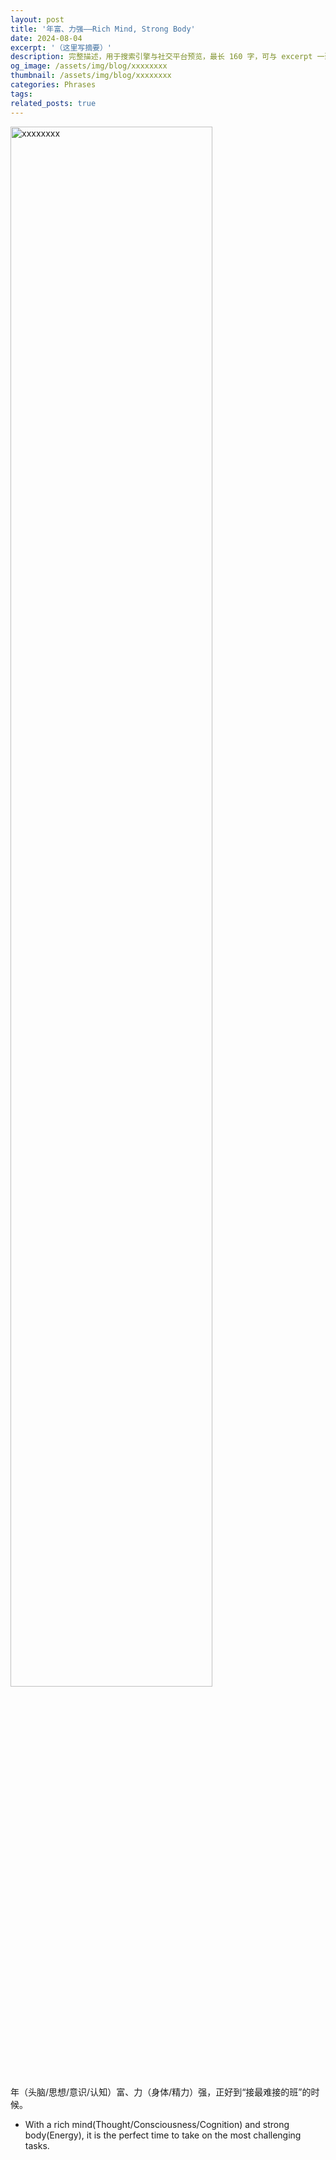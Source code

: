 ```yaml
---
layout: post
title: '年富、力强——Rich Mind, Strong Body'
date: 2024-08-04
excerpt: '（这里写摘要）'
description: 完整描述，用于搜索引擎与社交平台预览，最长 160 字，可与 excerpt 一致
og_image: /assets/img/blog/xxxxxxxx
thumbnail: /assets/img/blog/xxxxxxxx
categories: Phrases
tags: 
related_posts: true
---
```


<img src="/assets/img/blog/xxxxxxxx" style="width:80%;" alt="xxxxxxxx">

年（头脑/思想/意识/认知）富、力（身体/精力）强，正好到“接最难接的班”的时候。

- With a rich mind(Thought/Consciousness/Cognition) and strong body(Energy), it is the perfect time to take on the most challenging tasks.